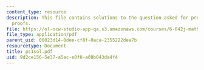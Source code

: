 ```yaml
---
content_type: resource
description: This file contains solutions to the question asked for propositions and
  proofs.
file: https://ol-ocw-studio-app-qa.s3.amazonaws.com/courses/6-042j-mathematics-for-computer-science-fall-2005/9d2ce1565e37a5ace0f0a08b043da4f4_ps1sol.pdf
file_type: application/pdf
parent_uid: 06023d14-8dee-cf8f-0aca-2355222dea7b
resourcetype: Document
title: ps1sol.pdf
uid: 9d2ce156-5e37-a5ac-e0f0-a08b043da4f4
---
```

